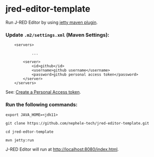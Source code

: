 # jred-editor-template

Run J-RED Editor by using [jetty maven plugin](https://wiki.eclipse.org/Jetty/Feature/Jetty_Maven_Plugin).

### Update `.m2/settings.xml` (Maven Settings):
```
	<servers>
  
    		...
  
		<server>
			<id>github</id>
			<username>github username</username>
			<password>github personal access token</password>
		</server>
	</servers>
```

See: [Create a Personal Access token](https://docs.github.com/en/github/authenticating-to-github/keeping-your-account-and-data-secure/creating-a-personal-access-token).

### Run the following commands:
`export JAVA_HOME=<jdk11>`

`git clone https://github.com/nephele-tech/jred-editor-template.git`

`cd jred-edtor-template`

`mvn jetty:run`

J-RED Editor will run at [http://localhost:8080/index.html](http://localhost:8080/index.html).
